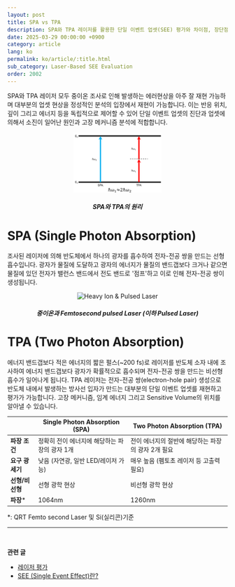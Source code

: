 ```yaml
---
layout: post
title: SPA vs TPA
description: SPA와 TPA 레이저를 활용한 단일 이벤트 업셋(SEE) 평가와 차이점, 장단점을 비교 설명합니다.
date: 2025-03-29 00:00:00 +0900
category: article
lang: ko
permalink: ko/article/:title.html
sub_category: Laser-Based SEE Evaluation
order: 2002
---
```




SPA와 TPA 레이저 모두 중이온 조사로 인해 발생하는 에러현상을 아주 잘 재현 가능하며 대부분의 업셋 현상을 정성적인 분석의 입장에서 재현이 가능합니다. 이는 반응 위치, 깊이 그리고 에너지 등을 독립적으로 제어할 수 있어 단일 이벤트 업셋의 진단과 업셋에 의해서 소진이 일어난 원인과 고장 메커니즘 분석에 적합합니다. 

<p align="center"> 
  <img src="/assets/Articles/SPATPA.png" style="max-width: 40%;" alt= "Single Photon Absorption & Two Photon Absorption">
</p>

<!-- 이미지 설명 -->
<div align="center"> 
<h5>SPA와 TPA의 원리</h5>
</div>

# SPA (Single Photon Absorption)
조사된 레이저에 의해 반도체에서 하나의 광자를 흡수하여 전자-전공 쌍을 만드는 선형 흡수입니다. 광자가 물질에 도달하고
광자의 에너지가 물질의 밴드갭보다 크거나 같으면 물질에 있던 전자가 밸런스 밴드에서 전도 밴드로 '점프'하고 이로 인해 전자-전공 쌍이 생성됩니다.

<!-- 중앙 정렬 이미지 -->
<p align="center"> 
  <img src="/assets/Chapter-1/fig_1_heavy-ion_vs_pulsed_laser.png" style="max-width: 80%;" alt=" Heavy Ion & Pulsed Laser">
</p>

<!-- 이미지 설명 -->
<div align="center"> 
<h5>중이온과 Femtosecond pulsed Laser (이하 Pulsed Laser)</h5>
</div>


# TPA (Two Photon Absorption)
에너지 밴드갭보다 적은 에너지의 짧은 펄스(~200 fs)로 레이저를 반도체 소자 내에 조사하여 에너지 밴드갭보다 광자가 확률적으로 흡수되며 전자-전공 쌍을 만드는 비선형 흡수가 일어나게 됩니다.
TPA 레이저는 전자-전공 쌍(electron-hole pair) 생성으로 반도체 내에서 발생하는 방사선 입자가 만드는 대부분의 단일 이벤트 업셋를 재현하고 평가가 가능합니다. 고장 메커니즘, 임계 에너지 그리고 Sensitive Volume의 위치를 알아낼 수 있습니다.

<div align="center">

|                | Single Photon Absorption (SPA)                      | Two Photon Absorption (TPA)                                      |
|------------------|-----------------------------------------------------|-------------------------------------------------------------------|
| **파장 조건**    | 정확히 전이 에너지에 해당하는 파장의 광자 1개       | 전이 에너지의 절반에 해당하는 파장의 광자 2개 필요                 |
| **요구 광세기**  | 낮음 (자연광, 일반 LED/레이저 가능)                 | 매우 높음 (펨토초 레이저 등 고출력 필요)                         |
| **선형/비선형**  | 선형 광학 현상                                       | 비선형 광학 현상                                         |
| **파장***         | 1064nm                                            | 1260nm                                                           |

</div>

*: QRT Femto second Laser 및 Si(실리콘)기준



-------------------------------------
<br/> <!-- 한줄 띄기 -->

**관련 글**
- [레이저 평가](/ko/article/4.레이저평가.html)
- [SEE (Single Event Effect)란?](/ko/article/1.-SEE.html)